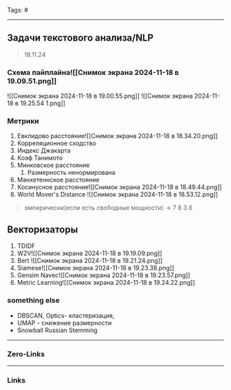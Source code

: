 Tags: #
____
## Задачи текстового анализа/NLP
>18.11.24

### Схема пайплайна![[Снимок экрана 2024-11-18 в 19.09.51.png]]
![[Снимок экрана 2024-11-18 в 19.00.55.png]]
![[Снимок экрана 2024-11-18 в 19.25.54 1.png]]
### Метрики
1. Евклидово расстояние![[Снимок экрана 2024-11-18 в 18.34.20.png]]
2. Корреляционное сходство
3. Индекс Джакарта
4. Коэф Танимото
5. Минковское расстояние
	1. Размерность ненормирована
6. Манхетеннское расстояние
7. Косинусное расстояние![[Снимок экрана 2024-11-18 в 18.49.44.png]]
8. World Mover's Distance
![[Снимок экрана 2024-11-18 в 18.53.12.png]]
> эмпирически(если есть свободные мощности) -> 7 8 3 6
## Векторизаторы

1. TDIDF
2. W2V![[Снимок экрана 2024-11-18 в 19.19.09.png]]
3. Bert ![[Снимок экрана 2024-11-18 в 19.21.24.png]]
4. Siamese![[Снимок экрана 2024-11-18 в 19.23.38.png]]
5. Gensim Navec![[Снимок экрана 2024-11-18 в 19.23.57.png]]
6. Metric Learning![[Снимок экрана 2024-11-18 в 19.24.22.png]]
### something else
- DBSCAN, Optics- кластеризация, 
- UMAP - снижение размерности
- Snowball Russian Stemming
____
### Zero-Links

____
### Links